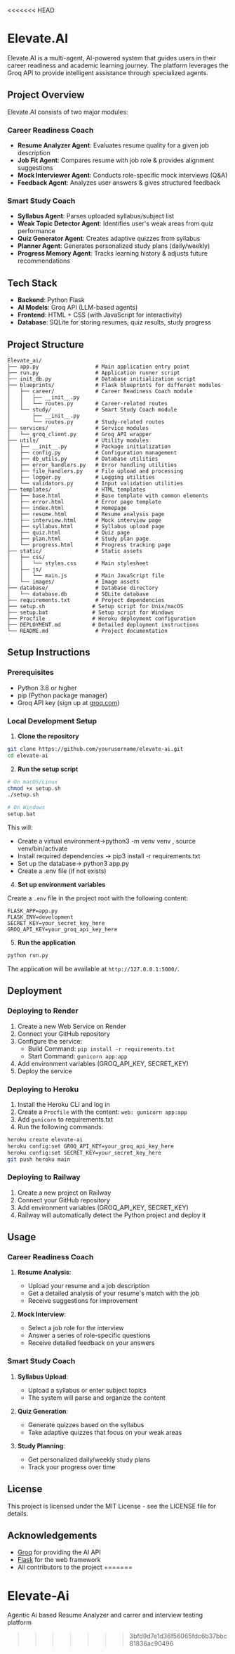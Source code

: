 <<<<<<< HEAD
# Elevate.AI

Elevate.AI is a multi-agent, AI-powered system that guides users in their career readiness and academic learning journey. The platform leverages the Groq API to provide intelligent assistance through specialized agents.

## Project Overview

Elevate.AI consists of two major modules:

### Career Readiness Coach

- **Resume Analyzer Agent**: Evaluates resume quality for a given job description
- **Job Fit Agent**: Compares resume with job role & provides alignment suggestions
- **Mock Interviewer Agent**: Conducts role-specific mock interviews (Q&A)
- **Feedback Agent**: Analyzes user answers & gives structured feedback

### Smart Study Coach

- **Syllabus Agent**: Parses uploaded syllabus/subject list
- **Weak Topic Detector Agent**: Identifies user's weak areas from quiz performance
- **Quiz Generator Agent**: Creates adaptive quizzes from syllabus
- **Planner Agent**: Generates personalized study plans (daily/weekly)
- **Progress Memory Agent**: Tracks learning history & adjusts future recommendations

## Tech Stack

- **Backend**: Python Flask
- **AI Models**: Groq API (LLM-based agents)
- **Frontend**: HTML + CSS (with JavaScript for interactivity)
- **Database**: SQLite for storing resumes, quiz results, study progress

## Project Structure

```
Elevate_ai/
├── app.py                  # Main application entry point
├── run.py                  # Application runner script
├── init_db.py              # Database initialization script
├── blueprints/             # Flask blueprints for different modules
│   ├── career/             # Career Readiness Coach module
│   │   ├── __init__.py
│   │   └── routes.py       # Career-related routes
│   └── study/              # Smart Study Coach module
│       ├── __init__.py
│       └── routes.py       # Study-related routes
├── services/               # Service modules
│   └── groq_client.py      # Groq API wrapper
├── utils/                  # Utility modules
│   ├── __init__.py         # Package initialization
│   ├── config.py           # Configuration management
│   ├── db_utils.py         # Database utilities
│   ├── error_handlers.py   # Error handling utilities
│   ├── file_handlers.py    # File upload and processing
│   ├── logger.py           # Logging utilities
│   └── validators.py       # Input validation utilities
├── templates/              # HTML templates
│   ├── base.html           # Base template with common elements
│   ├── error.html          # Error page template
│   ├── index.html          # Homepage
│   ├── resume.html         # Resume analysis page
│   ├── interview.html      # Mock interview page
│   ├── syllabus.html       # Syllabus upload page
│   ├── quiz.html           # Quiz page
│   ├── plan.html           # Study plan page
│   └── progress.html       # Progress tracking page
├── static/                 # Static assets
│   ├── css/
│   │   └── styles.css      # Main stylesheet
│   ├── js/
│   │   └── main.js         # Main JavaScript file
│   └── images/             # Image assets
├── database/               # Database directory
│   └── database.db         # SQLite database
├── requirements.txt        # Project dependencies
├── setup.sh               # Setup script for Unix/macOS
├── setup.bat              # Setup script for Windows
├── Procfile               # Heroku deployment configuration
├── DEPLOYMENT.md          # Detailed deployment instructions
└── README.md               # Project documentation
```

## Setup Instructions

### Prerequisites

- Python 3.8 or higher
- pip (Python package manager)
- Groq API key (sign up at [groq.com](https://groq.com))

### Local Development Setup

1. **Clone the repository**

```bash
git clone https://github.com/yourusername/elevate-ai.git
cd elevate-ai
```

2. **Run the setup script**

```bash
# On macOS/Linux
chmod +x setup.sh
./setup.sh

# On Windows
setup.bat
```

This will:
- Create a virtual environment->python3 -m venv venv   ,  source venv/bin/activate
- Install required dependencies    -> pip3 install -r requirements.txt
- Set up the database-> python3 app.py
- Create a .env file (if not exists)

4. **Set up environment variables**

Create a `.env` file in the project root with the following content:

```
FLASK_APP=app.py
FLASK_ENV=development
SECRET_KEY=your_secret_key_here
GROQ_API_KEY=your_groq_api_key_here
```

5. **Run the application**

```bash
python run.py
```

The application will be available at `http://127.0.0.1:5000/`.

## Deployment

### Deploying to Render

1. Create a new Web Service on Render
2. Connect your GitHub repository
3. Configure the service:
   - Build Command: `pip install -r requirements.txt`
   - Start Command: `gunicorn app:app`
4. Add environment variables (GROQ_API_KEY, SECRET_KEY)
5. Deploy the service

### Deploying to Heroku

1. Install the Heroku CLI and log in
2. Create a `Procfile` with the content: `web: gunicorn app:app`
3. Add `gunicorn` to requirements.txt
4. Run the following commands:

```bash
heroku create elevate-ai
heroku config:set GROQ_API_KEY=your_groq_api_key_here
heroku config:set SECRET_KEY=your_secret_key_here
git push heroku main
```

### Deploying to Railway

1. Create a new project on Railway
2. Connect your GitHub repository
3. Add environment variables (GROQ_API_KEY, SECRET_KEY)
4. Railway will automatically detect the Python project and deploy it

## Usage

### Career Readiness Coach

1. **Resume Analysis**:
   - Upload your resume and a job description
   - Get a detailed analysis of your resume's match with the job
   - Receive suggestions for improvement

2. **Mock Interview**:
   - Select a job role for the interview
   - Answer a series of role-specific questions
   - Receive detailed feedback on your answers

### Smart Study Coach

1. **Syllabus Upload**:
   - Upload a syllabus or enter subject topics
   - The system will parse and organize the content

2. **Quiz Generation**:
   - Generate quizzes based on the syllabus
   - Take adaptive quizzes that focus on your weak areas

3. **Study Planning**:
   - Get personalized daily/weekly study plans
   - Track your progress over time

## License

This project is licensed under the MIT License - see the LICENSE file for details.

## Acknowledgements

- [Groq](https://groq.com) for providing the AI API
- [Flask](https://flask.palletsprojects.com/) for the web framework
- All contributors to the project
=======
# Elevate-Ai
Agentic Ai based Resume Analyzer and carrer and interview testing platform
>>>>>>> 3bfd9d7e1d36f56065fdc6b37bbc81836ac90496
